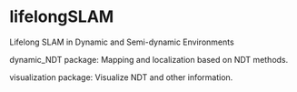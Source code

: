 # lifelongSLAM
Lifelong SLAM in Dynamic and Semi-dynamic Environments

dynamic_NDT package: Mapping and localization based on NDT methods.

visualization package: Visualize NDT and other information.
